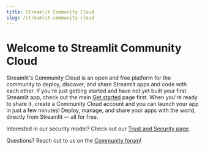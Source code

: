 ```yaml
---
title: Streamlit Community Cloud
slug: /streamlit-community-cloud
---
```


# Welcome to Streamlit Community Cloud

Streamlit's Community Cloud is an open and free platform for the community to deploy, discover, and share Streamlit apps and code with each other. If you're just getting started and have not yet built your first Streamlit app, check out the main [Get started](/library/get-started) page first. When you're ready to share it, create a Community Cloud account and you can launch your app in just a few minutes! Deploy, manage, and share your apps with the world, directly from Streamlit — all for free.

<!-- <InlineCalloutContainer>
  <InlineCallout
    color="l-blue-70"
    icon="arrow_forward"
    bold="Get started."
    href="/streamlit-community-cloud/get-started"
  >
    Learn how to set up your account to start deploying apps.
  </InlineCallout>
  <InlineCallout
    color="l-blue-70"
    icon="flight_takeoff"
    bold="Deploy an app."
    href="/streamlit-community-cloud/enterprise"
  >
    A step by step guide on how to get your app deployed.
  </InlineCallout>
  <InlineCallout
    color="l-blue-70"
    icon="electrical_services"
    bold="Connect data sources."
    href="/streamlit-community-cloud/enterprise"
  >
    Learn how to securely connect your app to data sources.
  </InlineCallout>
  <InlineCallout
    color="l-blue-70"
    icon="share"
    bold="Share your app."
    href="/streamlit-community-cloud/enterprise"
  >
    Share your app publicly or privately with select viewers and developers.
  </InlineCallout>
  <InlineCallout
    color="l-blue-70"
    icon="manage_accounts"
    bold="Manage your app."
    href="/streamlit-community-cloud/enterprise"
  >
    Access logs, get more resources for your app, and other tips and tricks.
  </InlineCallout>
  <InlineCallout
    color="l-blue-70"
    icon="speed"
    bold="Additional features."
    href="/streamlit-community-cloud/enterprise"
  >
    If you are on an Enterprise plan you have access to even more features.
  </InlineCallout>
</InlineCalloutContainer> -->

<TileContainer>
    <Tile
        icon="arrow_forward"
        title="Get started"
        text="Learn how to set up your account to start deploying apps."
        link="/streamlit-community-cloud/get-started"
    />
    <Tile
        icon="flight_takeoff"
        title="Deploy an app"
        text="A step by step guide on how to get your app deployed."
        link="/streamlit-community-cloud/get-started/deploy-an-app"
    />
    <Tile
        icon="electrical_services"
        title="Connect data sources"
        text="Learn how to securely connect your app to data sources."
        link="/streamlit-community-cloud/get-started/deploy-an-app/connect-to-data-sources"
    />
    <Tile
        icon="share"
        title="Share your app"
        text="Share your app publicly or privately with select viewers and developers."
        link="/streamlit-community-cloud/get-started/share-your-app"
        size="half"
    />
    <Tile
        icon="manage_accounts"
        title="Manage your app"
        text="Access logs, reboot, or favorite an app, and other tips and tricks."
        link="/streamlit-community-cloud/get-started/manage-your-app"
        size="half"
    />
</TileContainer>

<Note>

Interested in our security model? Check out our [Trust and Security page](/streamlit-community-cloud/trust-and-security).

</Note>

<!-- Questions? Reach out to [support@streamlit.io](mailto:support@streamlit.io) for answers! -->

Questions? Reach out to us on the [Community forum](https://discuss.streamlit.io)!
